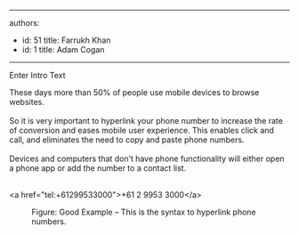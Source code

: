 

---
authors:
  - id: 51
    title: Farrukh Khan
  - id: 1
    title: Adam Cogan
---




<span class='intro'> Enter Intro Text </span>

<p></p>These days more than 50% of people use mobile devices to browse websites.<br><br>So it is very important to hyperlink your phone number to increase the rate of conversion and eases mobile user experience. This enables click and call, and eliminates the need to copy and paste phone numbers. <br><br>Devices and computers that don’t have phone functionality will either open a phone app or add the number to a contact list. <br><br><p class="ssw15-rteElement-CodeArea">&lt;a href=&quot;tel&#58;+61299533000&quot;&gt;+61 2 9953 3000&lt;/a&gt;</p><dd class="ssw15-rteElement-FigureGood">Figure&#58; Good Example – This is the syntax to hyperlink phone numbers.<br></dd>


